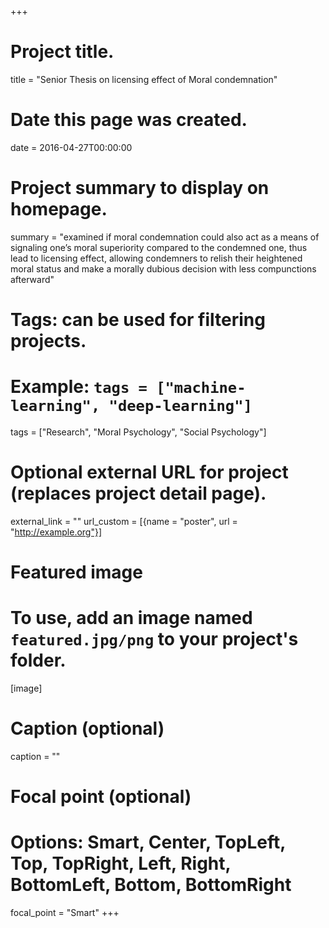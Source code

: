 +++
# Project title.
title = "Senior Thesis on licensing effect of Moral condemnation"

# Date this page was created.
date = 2016-04-27T00:00:00

# Project summary to display on homepage.
summary = "examined if moral condemnation could also act as a means of signaling one’s moral superiority compared to the condemned one, thus lead to licensing effect, allowing condemners to relish their heightened moral status and make a morally dubious decision with less compunctions afterward"

# Tags: can be used for filtering projects.
# Example: `tags = ["machine-learning", "deep-learning"]`
tags = ["Research", "Moral Psychology", "Social Psychology"]

# Optional external URL for project (replaces project detail page).
external_link = ""
url_custom = [{name = "poster", url = "http://example.org"}]

# Featured image
# To use, add an image named `featured.jpg/png` to your project's folder. 
[image]
  # Caption (optional)
  caption = ""

  # Focal point (optional)
  # Options: Smart, Center, TopLeft, Top, TopRight, Left, Right, BottomLeft, Bottom, BottomRight
  focal_point = "Smart"
+++
